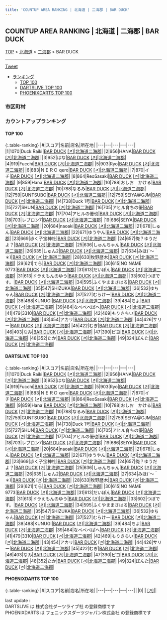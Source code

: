 ```yaml
---
title: 'COUNTUP AREA RANKING | 北海道 | 二海郡 | BAR DUCK'
---
```

## COUNTUP AREA RANKING | 北海道 | 二海郡 | BAR DUCK

[TOP](/darts/rank/) > [北海道](/darts/rank/北海道/) > [二海郡](/darts/rank/北海道/二海郡/) > BAR DUCK

___

<a href="https://twitter.com/share?ref_src=twsrc%5Etfw" data-text="COUNTUP AREA RANKING | 北海道二海郡BAR DUCK" class="twitter-share-button" data-hashtags="DARTSLIVE,PHOENIXDARTS,darts,ダーツ" data-show-count="false">Tweet</a>

* [ランキング](#カウントアップランキング)
    * [TOP 100](#top-100)
    * [DARTSLIVE TOP 100](#dartslive-top-100)
    * [PHOENIXDARTS TOP 100](#phoenixdarts-top-100)

### 市区町村

<ul>

</ul>

### カウントアップランキング

#### TOP 100



{:.table-ranking}
|#|スコア|名前|店名|所在地|
|---|---|---|---|---|
|1|1070|<span class="rank-name-dl">Duck Raiki</span>|<a href="/darts/rank/shops/845c71f0d0b22f410d9b047a20a7ba1e.html">BAR DUCK</a> <a href="https://search.dartslive.com/jp/shop/845c71f0d0b22f410d9b047a20a7ba1e">[↗]</a>|<a href="/darts/rank/北海道/二海郡">北海道二海郡</a>|
|2|956|<span class="rank-name-dl">HANA</span>|<a href="/darts/rank/shops/845c71f0d0b22f410d9b047a20a7ba1e.html">BAR DUCK</a> <a href="https://search.dartslive.com/jp/shop/845c71f0d0b22f410d9b047a20a7ba1e">[↗]</a>|<a href="/darts/rank/北海道/二海郡">北海道二海郡</a>|
|3|952|<span class="rank-name-dl">はな</span>|<a href="/darts/rank/shops/845c71f0d0b22f410d9b047a20a7ba1e.html">BAR DUCK</a> <a href="https://search.dartslive.com/jp/shop/845c71f0d0b22f410d9b047a20a7ba1e">[↗]</a>|<a href="/darts/rank/北海道/二海郡">北海道二海郡</a>|
|4|919|<span class="rank-name-dl">Fucchi</span>|<a href="/darts/rank/shops/845c71f0d0b22f410d9b047a20a7ba1e.html">BAR DUCK</a> <a href="https://search.dartslive.com/jp/shop/845c71f0d0b22f410d9b047a20a7ba1e">[↗]</a>|<a href="/darts/rank/北海道/二海郡">北海道二海郡</a>|
|5|903|<span class="rank-name-dl">Ryo</span>|<a href="/darts/rank/shops/845c71f0d0b22f410d9b047a20a7ba1e.html">BAR DUCK</a> <a href="https://search.dartslive.com/jp/shop/845c71f0d0b22f410d9b047a20a7ba1e">[↗]</a>|<a href="/darts/rank/北海道/二海郡">北海道二海郡</a>|
|6|883|<span class="rank-name-dl">ＮＥＲＯ qero</span>|<a href="/darts/rank/shops/845c71f0d0b22f410d9b047a20a7ba1e.html">BAR DUCK</a> <a href="https://search.dartslive.com/jp/shop/845c71f0d0b22f410d9b047a20a7ba1e">[↗]</a>|<a href="/darts/rank/北海道/二海郡">北海道二海郡</a>|
|7|870|<span class="rank-name-dl">イチ</span>|<a href="/darts/rank/shops/845c71f0d0b22f410d9b047a20a7ba1e.html">BAR DUCK</a> <a href="https://search.dartslive.com/jp/shop/845c71f0d0b22f410d9b047a20a7ba1e">[↗]</a>|<a href="/darts/rank/北海道/二海郡">北海道二海郡</a>|
|8|864|<span class="rank-name-dl">ReoSasaki</span>|<a href="/darts/rank/shops/845c71f0d0b22f410d9b047a20a7ba1e.html">BAR DUCK</a> <a href="https://search.dartslive.com/jp/shop/845c71f0d0b22f410d9b047a20a7ba1e">[↗]</a>|<a href="/darts/rank/北海道/二海郡">北海道二海郡</a>|
|9|859|<span class="rank-name-dl">Hana</span>|<a href="/darts/rank/shops/845c71f0d0b22f410d9b047a20a7ba1e.html">BAR DUCK</a> <a href="https://search.dartslive.com/jp/shop/845c71f0d0b22f410d9b047a20a7ba1e">[↗]</a>|<a href="/darts/rank/北海道/二海郡">北海道二海郡</a>|
|10|788|<span class="rank-name-dl">おしお　かける</span>|<a href="/darts/rank/shops/845c71f0d0b22f410d9b047a20a7ba1e.html">BAR DUCK</a> <a href="https://search.dartslive.com/jp/shop/845c71f0d0b22f410d9b047a20a7ba1e">[↗]</a>|<a href="/darts/rank/北海道/二海郡">北海道二海郡</a>|
|10|788|<span class="rank-name-dl">なるみ</span>|<a href="/darts/rank/shops/845c71f0d0b22f410d9b047a20a7ba1e.html">BAR DUCK</a> <a href="https://search.dartslive.com/jp/shop/845c71f0d0b22f410d9b047a20a7ba1e">[↗]</a>|<a href="/darts/rank/北海道/二海郡">北海道二海郡</a>|
|12|759|<span class="rank-name-dl">GUNTSUBO</span>|<a href="/darts/rank/shops/845c71f0d0b22f410d9b047a20a7ba1e.html">BAR DUCK</a> <a href="https://search.dartslive.com/jp/shop/845c71f0d0b22f410d9b047a20a7ba1e">[↗]</a>|<a href="/darts/rank/北海道/二海郡">北海道二海郡</a>|
|12|759|<span class="rank-name-dl">SEIYA@GJM</span>|<a href="/darts/rank/shops/845c71f0d0b22f410d9b047a20a7ba1e.html">BAR DUCK</a> <a href="https://search.dartslive.com/jp/shop/845c71f0d0b22f410d9b047a20a7ba1e">[↗]</a>|<a href="/darts/rank/北海道/二海郡">北海道二海郡</a>|
|14|738|<span class="rank-name-dl">Duck 1号</span>|<a href="/darts/rank/shops/845c71f0d0b22f410d9b047a20a7ba1e.html">BAR DUCK</a> <a href="https://search.dartslive.com/jp/shop/845c71f0d0b22f410d9b047a20a7ba1e">[↗]</a>|<a href="/darts/rank/北海道/二海郡">北海道二海郡</a>|
|15|727|<span class="rank-name-dl">SHUN</span>|<a href="/darts/rank/shops/845c71f0d0b22f410d9b047a20a7ba1e.html">BAR DUCK</a> <a href="https://search.dartslive.com/jp/shop/845c71f0d0b22f410d9b047a20a7ba1e">[↗]</a>|<a href="/darts/rank/北海道/二海郡">北海道二海郡</a>|
|16|705|<span class="rank-name-dl">アヒル育ちの優</span>|<a href="/darts/rank/shops/845c71f0d0b22f410d9b047a20a7ba1e.html">BAR DUCK</a> <a href="https://search.dartslive.com/jp/shop/845c71f0d0b22f410d9b047a20a7ba1e">[↗]</a>|<a href="/darts/rank/北海道/二海郡">北海道二海郡</a>|
|17|704|<span class="rank-name-dl">アヒルの優也</span>|<a href="/darts/rank/shops/845c71f0d0b22f410d9b047a20a7ba1e.html">BAR DUCK</a> <a href="https://search.dartslive.com/jp/shop/845c71f0d0b22f410d9b047a20a7ba1e">[↗]</a>|<a href="/darts/rank/北海道/二海郡">北海道二海郡</a>|
|18|703|<span class="rank-name-dl">レブロン7</span>|<a href="/darts/rank/shops/845c71f0d0b22f410d9b047a20a7ba1e.html">BAR DUCK</a> <a href="https://search.dartslive.com/jp/shop/845c71f0d0b22f410d9b047a20a7ba1e">[↗]</a>|<a href="/darts/rank/北海道/二海郡">北海道二海郡</a>|
|19|686|<span class="rank-name-dl">SEIYA</span>|<a href="/darts/rank/shops/845c71f0d0b22f410d9b047a20a7ba1e.html">BAR DUCK</a> <a href="https://search.dartslive.com/jp/shop/845c71f0d0b22f410d9b047a20a7ba1e">[↗]</a>|<a href="/darts/rank/北海道/二海郡">北海道二海郡</a>|
|20|684|<span class="rank-name-dl">naoaki</span>|<a href="/darts/rank/shops/845c71f0d0b22f410d9b047a20a7ba1e.html">BAR DUCK</a> <a href="https://search.dartslive.com/jp/shop/845c71f0d0b22f410d9b047a20a7ba1e">[↗]</a>|<a href="/darts/rank/北海道/二海郡">北海道二海郡</a>|
|21|678|<span class="rank-name-dl">しゅん</span>|<a href="/darts/rank/shops/845c71f0d0b22f410d9b047a20a7ba1e.html">BAR DUCK</a> <a href="https://search.dartslive.com/jp/shop/845c71f0d0b22f410d9b047a20a7ba1e">[↗]</a>|<a href="/darts/rank/北海道/二海郡">北海道二海郡</a>|
|22|671|<span class="rank-name-dl">ゆうやん</span>|<a href="/darts/rank/shops/845c71f0d0b22f410d9b047a20a7ba1e.html">BAR DUCK</a> <a href="https://search.dartslive.com/jp/shop/845c71f0d0b22f410d9b047a20a7ba1e">[↗]</a>|<a href="/darts/rank/北海道/二海郡">北海道二海郡</a>|
|23|669|<span class="rank-name-dl">歩く子宝神社</span>|<a href="/darts/rank/shops/845c71f0d0b22f410d9b047a20a7ba1e.html">BAR DUCK</a> <a href="https://search.dartslive.com/jp/shop/845c71f0d0b22f410d9b047a20a7ba1e">[↗]</a>|<a href="/darts/rank/北海道/二海郡">北海道二海郡</a>|
|24|657|<span class="rank-name-dl">俺？ゆうだよ？</span>|<a href="/darts/rank/shops/845c71f0d0b22f410d9b047a20a7ba1e.html">BAR DUCK</a> <a href="https://search.dartslive.com/jp/shop/845c71f0d0b22f410d9b047a20a7ba1e">[↗]</a>|<a href="/darts/rank/北海道/二海郡">北海道二海郡</a>|
|25|636|<span class="rank-name-dl">しゅんちゃん</span>|<a href="/darts/rank/shops/845c71f0d0b22f410d9b047a20a7ba1e.html">BAR DUCK</a> <a href="https://search.dartslive.com/jp/shop/845c71f0d0b22f410d9b047a20a7ba1e">[↗]</a>|<a href="/darts/rank/北海道/二海郡">北海道二海郡</a>|
|26|635|<span class="rank-name-dl">しゅん2</span>|<a href="/darts/rank/shops/845c71f0d0b22f410d9b047a20a7ba1e.html">BAR DUCK</a> <a href="https://search.dartslive.com/jp/shop/845c71f0d0b22f410d9b047a20a7ba1e">[↗]</a>|<a href="/darts/rank/北海道/二海郡">北海道二海郡</a>|
|27|634|<span class="rank-name-dl">みほ(´〜｀＊)</span>|<a href="/darts/rank/shops/845c71f0d0b22f410d9b047a20a7ba1e.html">BAR DUCK</a> <a href="https://search.dartslive.com/jp/shop/845c71f0d0b22f410d9b047a20a7ba1e">[↗]</a>|<a href="/darts/rank/北海道/二海郡">北海道二海郡</a>|
|28|633|<span class="rank-name-dl">牧野歴木</span>|<a href="/darts/rank/shops/845c71f0d0b22f410d9b047a20a7ba1e.html">BAR DUCK</a> <a href="https://search.dartslive.com/jp/shop/845c71f0d0b22f410d9b047a20a7ba1e">[↗]</a>|<a href="/darts/rank/北海道/二海郡">北海道二海郡</a>|
|29|621|<span class="rank-name-dl">てら</span>|<a href="/darts/rank/shops/845c71f0d0b22f410d9b047a20a7ba1e.html">BAR DUCK</a> <a href="https://search.dartslive.com/jp/shop/845c71f0d0b22f410d9b047a20a7ba1e">[↗]</a>|<a href="/darts/rank/北海道/二海郡">北海道二海郡</a>|
|30|615|<span class="rank-name-dl">NO NAME 9773</span>|<a href="/darts/rank/shops/845c71f0d0b22f410d9b047a20a7ba1e.html">BAR DUCK</a> <a href="https://search.dartslive.com/jp/shop/845c71f0d0b22f410d9b047a20a7ba1e">[↗]</a>|<a href="/darts/rank/北海道/二海郡">北海道二海郡</a>|
|31|613|<span class="rank-name-dl">だいぽん</span>|<a href="/darts/rank/shops/845c71f0d0b22f410d9b047a20a7ba1e.html">BAR DUCK</a> <a href="https://search.dartslive.com/jp/shop/845c71f0d0b22f410d9b047a20a7ba1e">[↗]</a>|<a href="/darts/rank/北海道/二海郡">北海道二海郡</a>|
|31|613|<span class="rank-name-dl">ドラえもんのゆう</span>|<a href="/darts/rank/shops/845c71f0d0b22f410d9b047a20a7ba1e.html">BAR DUCK</a> <a href="https://search.dartslive.com/jp/shop/845c71f0d0b22f410d9b047a20a7ba1e">[↗]</a>|<a href="/darts/rank/北海道/二海郡">北海道二海郡</a>|
|33|602|<span class="rank-name-dl">つぼです。</span>|<a href="/darts/rank/shops/845c71f0d0b22f410d9b047a20a7ba1e.html">BAR DUCK</a> <a href="https://search.dartslive.com/jp/shop/845c71f0d0b22f410d9b047a20a7ba1e">[↗]</a>|<a href="/darts/rank/北海道/二海郡">北海道二海郡</a>|
|34|595|<span class="rank-name-dl">ふくやままさはる</span>|<a href="/darts/rank/shops/845c71f0d0b22f410d9b047a20a7ba1e.html">BAR DUCK</a> <a href="https://search.dartslive.com/jp/shop/845c71f0d0b22f410d9b047a20a7ba1e">[↗]</a>|<a href="/darts/rank/北海道/二海郡">北海道二海郡</a>|
|35|547|<span class="rank-name-dl">SHIZUKA</span>|<a href="/darts/rank/shops/845c71f0d0b22f410d9b047a20a7ba1e.html">BAR DUCK</a> <a href="https://search.dartslive.com/jp/shop/845c71f0d0b22f410d9b047a20a7ba1e">[↗]</a>|<a href="/darts/rank/北海道/二海郡">北海道二海郡</a>|
|36|532|<span class="rank-name-dl">ゆちゃん</span>|<a href="/darts/rank/shops/845c71f0d0b22f410d9b047a20a7ba1e.html">BAR DUCK</a> <a href="https://search.dartslive.com/jp/shop/845c71f0d0b22f410d9b047a20a7ba1e">[↗]</a>|<a href="/darts/rank/北海道/二海郡">北海道二海郡</a>|
|37|527|<span class="rank-name-dl">むらけー</span>|<a href="/darts/rank/shops/845c71f0d0b22f410d9b047a20a7ba1e.html">BAR DUCK</a> <a href="https://search.dartslive.com/jp/shop/845c71f0d0b22f410d9b047a20a7ba1e">[↗]</a>|<a href="/darts/rank/北海道/二海郡">北海道二海郡</a>|
|38|488|<span class="rank-name-dl">KUNUGI</span>|<a href="/darts/rank/shops/845c71f0d0b22f410d9b047a20a7ba1e.html">BAR DUCK</a> <a href="https://search.dartslive.com/jp/shop/845c71f0d0b22f410d9b047a20a7ba1e">[↗]</a>|<a href="/darts/rank/北海道/二海郡">北海道二海郡</a>|
|39|484|<span class="rank-name-dl">ちよ</span>|<a href="/darts/rank/shops/845c71f0d0b22f410d9b047a20a7ba1e.html">BAR DUCK</a> <a href="https://search.dartslive.com/jp/shop/845c71f0d0b22f410d9b047a20a7ba1e">[↗]</a>|<a href="/darts/rank/北海道/二海郡">北海道二海郡</a>|
|39|484|<span class="rank-name-dl">なべべべぱへ</span>|<a href="/darts/rank/shops/845c71f0d0b22f410d9b047a20a7ba1e.html">BAR DUCK</a> <a href="https://search.dartslive.com/jp/shop/845c71f0d0b22f410d9b047a20a7ba1e">[↗]</a>|<a href="/darts/rank/北海道/二海郡">北海道二海郡</a>|
|41|479|<span class="rank-name-dl">3310</span>|<a href="/darts/rank/shops/845c71f0d0b22f410d9b047a20a7ba1e.html">BAR DUCK</a> <a href="https://search.dartslive.com/jp/shop/845c71f0d0b22f410d9b047a20a7ba1e">[↗]</a>|<a href="/darts/rank/北海道/二海郡">北海道二海郡</a>|
|42|469|<span class="rank-name-dl">もりきちい</span>|<a href="/darts/rank/shops/845c71f0d0b22f410d9b047a20a7ba1e.html">BAR DUCK</a> <a href="https://search.dartslive.com/jp/shop/845c71f0d0b22f410d9b047a20a7ba1e">[↗]</a>|<a href="/darts/rank/北海道/二海郡">北海道二海郡</a>|
|43|454|<span class="rank-name-dl">アカリ</span>|<a href="/darts/rank/shops/845c71f0d0b22f410d9b047a20a7ba1e.html">BAR DUCK</a> <a href="https://search.dartslive.com/jp/shop/845c71f0d0b22f410d9b047a20a7ba1e">[↗]</a>|<a href="/darts/rank/北海道/二海郡">北海道二海郡</a>|
|44|426|<span class="rank-name-dl">サリー</span>|<a href="/darts/rank/shops/845c71f0d0b22f410d9b047a20a7ba1e.html">BAR DUCK</a> <a href="https://search.dartslive.com/jp/shop/845c71f0d0b22f410d9b047a20a7ba1e">[↗]</a>|<a href="/darts/rank/北海道/二海郡">北海道二海郡</a>|
|45|422|<span class="rank-name-dl">むぎ</span>|<a href="/darts/rank/shops/845c71f0d0b22f410d9b047a20a7ba1e.html">BAR DUCK</a> <a href="https://search.dartslive.com/jp/shop/845c71f0d0b22f410d9b047a20a7ba1e">[↗]</a>|<a href="/darts/rank/北海道/二海郡">北海道二海郡</a>|
|46|403|<span class="rank-name-dl">なみ</span>|<a href="/darts/rank/shops/845c71f0d0b22f410d9b047a20a7ba1e.html">BAR DUCK</a> <a href="https://search.dartslive.com/jp/shop/845c71f0d0b22f410d9b047a20a7ba1e">[↗]</a>|<a href="/darts/rank/北海道/二海郡">北海道二海郡</a>|
|47|390|<span class="rank-name-dl">ピヨ</span>|<a href="/darts/rank/shops/845c71f0d0b22f410d9b047a20a7ba1e.html">BAR DUCK</a> <a href="https://search.dartslive.com/jp/shop/845c71f0d0b22f410d9b047a20a7ba1e">[↗]</a>|<a href="/darts/rank/北海道/二海郡">北海道二海郡</a>|
|48|352|<span class="rank-name-dl">たか</span>|<a href="/darts/rank/shops/845c71f0d0b22f410d9b047a20a7ba1e.html">BAR DUCK</a> <a href="https://search.dartslive.com/jp/shop/845c71f0d0b22f410d9b047a20a7ba1e">[↗]</a>|<a href="/darts/rank/北海道/二海郡">北海道二海郡</a>|
|49|324|<span class="rank-name-dl">ぽんた</span>|<a href="/darts/rank/shops/845c71f0d0b22f410d9b047a20a7ba1e.html">BAR DUCK</a> <a href="https://search.dartslive.com/jp/shop/845c71f0d0b22f410d9b047a20a7ba1e">[↗]</a>|<a href="/darts/rank/北海道/二海郡">北海道二海郡</a>|


#### DARTSLIVE TOP 100



{:.table-ranking}
|#|スコア|名前|店名|所在地|
|---|---|---|---|---|
|1|1070|<span class="rank-name-dl">Duck Raiki</span>|<a href="/darts/rank/shops/845c71f0d0b22f410d9b047a20a7ba1e.html">BAR DUCK</a> <a href="https://search.dartslive.com/jp/shop/845c71f0d0b22f410d9b047a20a7ba1e">[↗]</a>|<a href="/darts/rank/北海道/二海郡">北海道二海郡</a>|
|2|956|<span class="rank-name-dl">HANA</span>|<a href="/darts/rank/shops/845c71f0d0b22f410d9b047a20a7ba1e.html">BAR DUCK</a> <a href="https://search.dartslive.com/jp/shop/845c71f0d0b22f410d9b047a20a7ba1e">[↗]</a>|<a href="/darts/rank/北海道/二海郡">北海道二海郡</a>|
|3|952|<span class="rank-name-dl">はな</span>|<a href="/darts/rank/shops/845c71f0d0b22f410d9b047a20a7ba1e.html">BAR DUCK</a> <a href="https://search.dartslive.com/jp/shop/845c71f0d0b22f410d9b047a20a7ba1e">[↗]</a>|<a href="/darts/rank/北海道/二海郡">北海道二海郡</a>|
|4|919|<span class="rank-name-dl">Fucchi</span>|<a href="/darts/rank/shops/845c71f0d0b22f410d9b047a20a7ba1e.html">BAR DUCK</a> <a href="https://search.dartslive.com/jp/shop/845c71f0d0b22f410d9b047a20a7ba1e">[↗]</a>|<a href="/darts/rank/北海道/二海郡">北海道二海郡</a>|
|5|903|<span class="rank-name-dl">Ryo</span>|<a href="/darts/rank/shops/845c71f0d0b22f410d9b047a20a7ba1e.html">BAR DUCK</a> <a href="https://search.dartslive.com/jp/shop/845c71f0d0b22f410d9b047a20a7ba1e">[↗]</a>|<a href="/darts/rank/北海道/二海郡">北海道二海郡</a>|
|6|883|<span class="rank-name-dl">ＮＥＲＯ qero</span>|<a href="/darts/rank/shops/845c71f0d0b22f410d9b047a20a7ba1e.html">BAR DUCK</a> <a href="https://search.dartslive.com/jp/shop/845c71f0d0b22f410d9b047a20a7ba1e">[↗]</a>|<a href="/darts/rank/北海道/二海郡">北海道二海郡</a>|
|7|870|<span class="rank-name-dl">イチ</span>|<a href="/darts/rank/shops/845c71f0d0b22f410d9b047a20a7ba1e.html">BAR DUCK</a> <a href="https://search.dartslive.com/jp/shop/845c71f0d0b22f410d9b047a20a7ba1e">[↗]</a>|<a href="/darts/rank/北海道/二海郡">北海道二海郡</a>|
|8|864|<span class="rank-name-dl">ReoSasaki</span>|<a href="/darts/rank/shops/845c71f0d0b22f410d9b047a20a7ba1e.html">BAR DUCK</a> <a href="https://search.dartslive.com/jp/shop/845c71f0d0b22f410d9b047a20a7ba1e">[↗]</a>|<a href="/darts/rank/北海道/二海郡">北海道二海郡</a>|
|9|859|<span class="rank-name-dl">Hana</span>|<a href="/darts/rank/shops/845c71f0d0b22f410d9b047a20a7ba1e.html">BAR DUCK</a> <a href="https://search.dartslive.com/jp/shop/845c71f0d0b22f410d9b047a20a7ba1e">[↗]</a>|<a href="/darts/rank/北海道/二海郡">北海道二海郡</a>|
|10|788|<span class="rank-name-dl">おしお　かける</span>|<a href="/darts/rank/shops/845c71f0d0b22f410d9b047a20a7ba1e.html">BAR DUCK</a> <a href="https://search.dartslive.com/jp/shop/845c71f0d0b22f410d9b047a20a7ba1e">[↗]</a>|<a href="/darts/rank/北海道/二海郡">北海道二海郡</a>|
|10|788|<span class="rank-name-dl">なるみ</span>|<a href="/darts/rank/shops/845c71f0d0b22f410d9b047a20a7ba1e.html">BAR DUCK</a> <a href="https://search.dartslive.com/jp/shop/845c71f0d0b22f410d9b047a20a7ba1e">[↗]</a>|<a href="/darts/rank/北海道/二海郡">北海道二海郡</a>|
|12|759|<span class="rank-name-dl">GUNTSUBO</span>|<a href="/darts/rank/shops/845c71f0d0b22f410d9b047a20a7ba1e.html">BAR DUCK</a> <a href="https://search.dartslive.com/jp/shop/845c71f0d0b22f410d9b047a20a7ba1e">[↗]</a>|<a href="/darts/rank/北海道/二海郡">北海道二海郡</a>|
|12|759|<span class="rank-name-dl">SEIYA@GJM</span>|<a href="/darts/rank/shops/845c71f0d0b22f410d9b047a20a7ba1e.html">BAR DUCK</a> <a href="https://search.dartslive.com/jp/shop/845c71f0d0b22f410d9b047a20a7ba1e">[↗]</a>|<a href="/darts/rank/北海道/二海郡">北海道二海郡</a>|
|14|738|<span class="rank-name-dl">Duck 1号</span>|<a href="/darts/rank/shops/845c71f0d0b22f410d9b047a20a7ba1e.html">BAR DUCK</a> <a href="https://search.dartslive.com/jp/shop/845c71f0d0b22f410d9b047a20a7ba1e">[↗]</a>|<a href="/darts/rank/北海道/二海郡">北海道二海郡</a>|
|15|727|<span class="rank-name-dl">SHUN</span>|<a href="/darts/rank/shops/845c71f0d0b22f410d9b047a20a7ba1e.html">BAR DUCK</a> <a href="https://search.dartslive.com/jp/shop/845c71f0d0b22f410d9b047a20a7ba1e">[↗]</a>|<a href="/darts/rank/北海道/二海郡">北海道二海郡</a>|
|16|705|<span class="rank-name-dl">アヒル育ちの優</span>|<a href="/darts/rank/shops/845c71f0d0b22f410d9b047a20a7ba1e.html">BAR DUCK</a> <a href="https://search.dartslive.com/jp/shop/845c71f0d0b22f410d9b047a20a7ba1e">[↗]</a>|<a href="/darts/rank/北海道/二海郡">北海道二海郡</a>|
|17|704|<span class="rank-name-dl">アヒルの優也</span>|<a href="/darts/rank/shops/845c71f0d0b22f410d9b047a20a7ba1e.html">BAR DUCK</a> <a href="https://search.dartslive.com/jp/shop/845c71f0d0b22f410d9b047a20a7ba1e">[↗]</a>|<a href="/darts/rank/北海道/二海郡">北海道二海郡</a>|
|18|703|<span class="rank-name-dl">レブロン7</span>|<a href="/darts/rank/shops/845c71f0d0b22f410d9b047a20a7ba1e.html">BAR DUCK</a> <a href="https://search.dartslive.com/jp/shop/845c71f0d0b22f410d9b047a20a7ba1e">[↗]</a>|<a href="/darts/rank/北海道/二海郡">北海道二海郡</a>|
|19|686|<span class="rank-name-dl">SEIYA</span>|<a href="/darts/rank/shops/845c71f0d0b22f410d9b047a20a7ba1e.html">BAR DUCK</a> <a href="https://search.dartslive.com/jp/shop/845c71f0d0b22f410d9b047a20a7ba1e">[↗]</a>|<a href="/darts/rank/北海道/二海郡">北海道二海郡</a>|
|20|684|<span class="rank-name-dl">naoaki</span>|<a href="/darts/rank/shops/845c71f0d0b22f410d9b047a20a7ba1e.html">BAR DUCK</a> <a href="https://search.dartslive.com/jp/shop/845c71f0d0b22f410d9b047a20a7ba1e">[↗]</a>|<a href="/darts/rank/北海道/二海郡">北海道二海郡</a>|
|21|678|<span class="rank-name-dl">しゅん</span>|<a href="/darts/rank/shops/845c71f0d0b22f410d9b047a20a7ba1e.html">BAR DUCK</a> <a href="https://search.dartslive.com/jp/shop/845c71f0d0b22f410d9b047a20a7ba1e">[↗]</a>|<a href="/darts/rank/北海道/二海郡">北海道二海郡</a>|
|22|671|<span class="rank-name-dl">ゆうやん</span>|<a href="/darts/rank/shops/845c71f0d0b22f410d9b047a20a7ba1e.html">BAR DUCK</a> <a href="https://search.dartslive.com/jp/shop/845c71f0d0b22f410d9b047a20a7ba1e">[↗]</a>|<a href="/darts/rank/北海道/二海郡">北海道二海郡</a>|
|23|669|<span class="rank-name-dl">歩く子宝神社</span>|<a href="/darts/rank/shops/845c71f0d0b22f410d9b047a20a7ba1e.html">BAR DUCK</a> <a href="https://search.dartslive.com/jp/shop/845c71f0d0b22f410d9b047a20a7ba1e">[↗]</a>|<a href="/darts/rank/北海道/二海郡">北海道二海郡</a>|
|24|657|<span class="rank-name-dl">俺？ゆうだよ？</span>|<a href="/darts/rank/shops/845c71f0d0b22f410d9b047a20a7ba1e.html">BAR DUCK</a> <a href="https://search.dartslive.com/jp/shop/845c71f0d0b22f410d9b047a20a7ba1e">[↗]</a>|<a href="/darts/rank/北海道/二海郡">北海道二海郡</a>|
|25|636|<span class="rank-name-dl">しゅんちゃん</span>|<a href="/darts/rank/shops/845c71f0d0b22f410d9b047a20a7ba1e.html">BAR DUCK</a> <a href="https://search.dartslive.com/jp/shop/845c71f0d0b22f410d9b047a20a7ba1e">[↗]</a>|<a href="/darts/rank/北海道/二海郡">北海道二海郡</a>|
|26|635|<span class="rank-name-dl">しゅん2</span>|<a href="/darts/rank/shops/845c71f0d0b22f410d9b047a20a7ba1e.html">BAR DUCK</a> <a href="https://search.dartslive.com/jp/shop/845c71f0d0b22f410d9b047a20a7ba1e">[↗]</a>|<a href="/darts/rank/北海道/二海郡">北海道二海郡</a>|
|27|634|<span class="rank-name-dl">みほ(´〜｀＊)</span>|<a href="/darts/rank/shops/845c71f0d0b22f410d9b047a20a7ba1e.html">BAR DUCK</a> <a href="https://search.dartslive.com/jp/shop/845c71f0d0b22f410d9b047a20a7ba1e">[↗]</a>|<a href="/darts/rank/北海道/二海郡">北海道二海郡</a>|
|28|633|<span class="rank-name-dl">牧野歴木</span>|<a href="/darts/rank/shops/845c71f0d0b22f410d9b047a20a7ba1e.html">BAR DUCK</a> <a href="https://search.dartslive.com/jp/shop/845c71f0d0b22f410d9b047a20a7ba1e">[↗]</a>|<a href="/darts/rank/北海道/二海郡">北海道二海郡</a>|
|29|621|<span class="rank-name-dl">てら</span>|<a href="/darts/rank/shops/845c71f0d0b22f410d9b047a20a7ba1e.html">BAR DUCK</a> <a href="https://search.dartslive.com/jp/shop/845c71f0d0b22f410d9b047a20a7ba1e">[↗]</a>|<a href="/darts/rank/北海道/二海郡">北海道二海郡</a>|
|30|615|<span class="rank-name-dl">NO NAME 9773</span>|<a href="/darts/rank/shops/845c71f0d0b22f410d9b047a20a7ba1e.html">BAR DUCK</a> <a href="https://search.dartslive.com/jp/shop/845c71f0d0b22f410d9b047a20a7ba1e">[↗]</a>|<a href="/darts/rank/北海道/二海郡">北海道二海郡</a>|
|31|613|<span class="rank-name-dl">だいぽん</span>|<a href="/darts/rank/shops/845c71f0d0b22f410d9b047a20a7ba1e.html">BAR DUCK</a> <a href="https://search.dartslive.com/jp/shop/845c71f0d0b22f410d9b047a20a7ba1e">[↗]</a>|<a href="/darts/rank/北海道/二海郡">北海道二海郡</a>|
|31|613|<span class="rank-name-dl">ドラえもんのゆう</span>|<a href="/darts/rank/shops/845c71f0d0b22f410d9b047a20a7ba1e.html">BAR DUCK</a> <a href="https://search.dartslive.com/jp/shop/845c71f0d0b22f410d9b047a20a7ba1e">[↗]</a>|<a href="/darts/rank/北海道/二海郡">北海道二海郡</a>|
|33|602|<span class="rank-name-dl">つぼです。</span>|<a href="/darts/rank/shops/845c71f0d0b22f410d9b047a20a7ba1e.html">BAR DUCK</a> <a href="https://search.dartslive.com/jp/shop/845c71f0d0b22f410d9b047a20a7ba1e">[↗]</a>|<a href="/darts/rank/北海道/二海郡">北海道二海郡</a>|
|34|595|<span class="rank-name-dl">ふくやままさはる</span>|<a href="/darts/rank/shops/845c71f0d0b22f410d9b047a20a7ba1e.html">BAR DUCK</a> <a href="https://search.dartslive.com/jp/shop/845c71f0d0b22f410d9b047a20a7ba1e">[↗]</a>|<a href="/darts/rank/北海道/二海郡">北海道二海郡</a>|
|35|547|<span class="rank-name-dl">SHIZUKA</span>|<a href="/darts/rank/shops/845c71f0d0b22f410d9b047a20a7ba1e.html">BAR DUCK</a> <a href="https://search.dartslive.com/jp/shop/845c71f0d0b22f410d9b047a20a7ba1e">[↗]</a>|<a href="/darts/rank/北海道/二海郡">北海道二海郡</a>|
|36|532|<span class="rank-name-dl">ゆちゃん</span>|<a href="/darts/rank/shops/845c71f0d0b22f410d9b047a20a7ba1e.html">BAR DUCK</a> <a href="https://search.dartslive.com/jp/shop/845c71f0d0b22f410d9b047a20a7ba1e">[↗]</a>|<a href="/darts/rank/北海道/二海郡">北海道二海郡</a>|
|37|527|<span class="rank-name-dl">むらけー</span>|<a href="/darts/rank/shops/845c71f0d0b22f410d9b047a20a7ba1e.html">BAR DUCK</a> <a href="https://search.dartslive.com/jp/shop/845c71f0d0b22f410d9b047a20a7ba1e">[↗]</a>|<a href="/darts/rank/北海道/二海郡">北海道二海郡</a>|
|38|488|<span class="rank-name-dl">KUNUGI</span>|<a href="/darts/rank/shops/845c71f0d0b22f410d9b047a20a7ba1e.html">BAR DUCK</a> <a href="https://search.dartslive.com/jp/shop/845c71f0d0b22f410d9b047a20a7ba1e">[↗]</a>|<a href="/darts/rank/北海道/二海郡">北海道二海郡</a>|
|39|484|<span class="rank-name-dl">ちよ</span>|<a href="/darts/rank/shops/845c71f0d0b22f410d9b047a20a7ba1e.html">BAR DUCK</a> <a href="https://search.dartslive.com/jp/shop/845c71f0d0b22f410d9b047a20a7ba1e">[↗]</a>|<a href="/darts/rank/北海道/二海郡">北海道二海郡</a>|
|39|484|<span class="rank-name-dl">なべべべぱへ</span>|<a href="/darts/rank/shops/845c71f0d0b22f410d9b047a20a7ba1e.html">BAR DUCK</a> <a href="https://search.dartslive.com/jp/shop/845c71f0d0b22f410d9b047a20a7ba1e">[↗]</a>|<a href="/darts/rank/北海道/二海郡">北海道二海郡</a>|
|41|479|<span class="rank-name-dl">3310</span>|<a href="/darts/rank/shops/845c71f0d0b22f410d9b047a20a7ba1e.html">BAR DUCK</a> <a href="https://search.dartslive.com/jp/shop/845c71f0d0b22f410d9b047a20a7ba1e">[↗]</a>|<a href="/darts/rank/北海道/二海郡">北海道二海郡</a>|
|42|469|<span class="rank-name-dl">もりきちい</span>|<a href="/darts/rank/shops/845c71f0d0b22f410d9b047a20a7ba1e.html">BAR DUCK</a> <a href="https://search.dartslive.com/jp/shop/845c71f0d0b22f410d9b047a20a7ba1e">[↗]</a>|<a href="/darts/rank/北海道/二海郡">北海道二海郡</a>|
|43|454|<span class="rank-name-dl">アカリ</span>|<a href="/darts/rank/shops/845c71f0d0b22f410d9b047a20a7ba1e.html">BAR DUCK</a> <a href="https://search.dartslive.com/jp/shop/845c71f0d0b22f410d9b047a20a7ba1e">[↗]</a>|<a href="/darts/rank/北海道/二海郡">北海道二海郡</a>|
|44|426|<span class="rank-name-dl">サリー</span>|<a href="/darts/rank/shops/845c71f0d0b22f410d9b047a20a7ba1e.html">BAR DUCK</a> <a href="https://search.dartslive.com/jp/shop/845c71f0d0b22f410d9b047a20a7ba1e">[↗]</a>|<a href="/darts/rank/北海道/二海郡">北海道二海郡</a>|
|45|422|<span class="rank-name-dl">むぎ</span>|<a href="/darts/rank/shops/845c71f0d0b22f410d9b047a20a7ba1e.html">BAR DUCK</a> <a href="https://search.dartslive.com/jp/shop/845c71f0d0b22f410d9b047a20a7ba1e">[↗]</a>|<a href="/darts/rank/北海道/二海郡">北海道二海郡</a>|
|46|403|<span class="rank-name-dl">なみ</span>|<a href="/darts/rank/shops/845c71f0d0b22f410d9b047a20a7ba1e.html">BAR DUCK</a> <a href="https://search.dartslive.com/jp/shop/845c71f0d0b22f410d9b047a20a7ba1e">[↗]</a>|<a href="/darts/rank/北海道/二海郡">北海道二海郡</a>|
|47|390|<span class="rank-name-dl">ピヨ</span>|<a href="/darts/rank/shops/845c71f0d0b22f410d9b047a20a7ba1e.html">BAR DUCK</a> <a href="https://search.dartslive.com/jp/shop/845c71f0d0b22f410d9b047a20a7ba1e">[↗]</a>|<a href="/darts/rank/北海道/二海郡">北海道二海郡</a>|
|48|352|<span class="rank-name-dl">たか</span>|<a href="/darts/rank/shops/845c71f0d0b22f410d9b047a20a7ba1e.html">BAR DUCK</a> <a href="https://search.dartslive.com/jp/shop/845c71f0d0b22f410d9b047a20a7ba1e">[↗]</a>|<a href="/darts/rank/北海道/二海郡">北海道二海郡</a>|
|49|324|<span class="rank-name-dl">ぽんた</span>|<a href="/darts/rank/shops/845c71f0d0b22f410d9b047a20a7ba1e.html">BAR DUCK</a> <a href="https://search.dartslive.com/jp/shop/845c71f0d0b22f410d9b047a20a7ba1e">[↗]</a>|<a href="/darts/rank/北海道/二海郡">北海道二海郡</a>|


#### PHOENIXDARTS TOP 100



{:.table-ranking}
|#|スコア|名前|店名|所在地|
|---|---|---|---|---|
||0|<span class="rank-name-dl"> </span>|<a href="/darts/rank/shops/.html"></a> <a href="">[↗]</a>|<a href="/darts/rank//"></a>|


<div class="footer border-top border-gray-light mt-5 pt-3 text-right text-gray">
    last update : <span style="font-weight: italic" id="foot_last_modified"></span><br />
    DARTSLIVE は 株式会社ダーツライブ社 の登録商標です<br />
    PHOENIXDARTS は フェニックスダーツジャパン株式会社 の登録商標です<br />
</div>

<script src="https://cdnjs.cloudflare.com/ajax/libs/jquery.tablesorter/2.31.3/js/jquery.tablesorter.min.js" integrity="sha512-qzgd5cYSZcosqpzpn7zF2ZId8f/8CHmFKZ8j7mU4OUXTNRd5g+ZHBPsgKEwoqxCtdQvExE5LprwwPAgoicguNg==" crossorigin="anonymous" referrerpolicy="no-referrer"></script>
<link rel="stylesheet" href="https://cdnjs.cloudflare.com/ajax/libs/jquery.tablesorter/2.31.3/css/theme.default.min.css" integrity="sha512-wghhOJkjQX0Lh3NSWvNKeZ0ZpNn+SPVXX1Qyc9OCaogADktxrBiBdKGDoqVUOyhStvMBmJQ8ZdMHiR3wuEq8+w==" crossorigin="anonymous" referrerpolicy="no-referrer" />
<script>
$(function() {
    $(".table-ranking").tablesorter({sortList:[[0, 0]]});
    $("#foot_last_modified").text(formatDate(new Date(document.lastModified), 'yyyy-MM-dd HH:mm:ss'));
});
</script>

<script async src="https://platform.twitter.com/widgets.js" charset="utf-8"></script>
